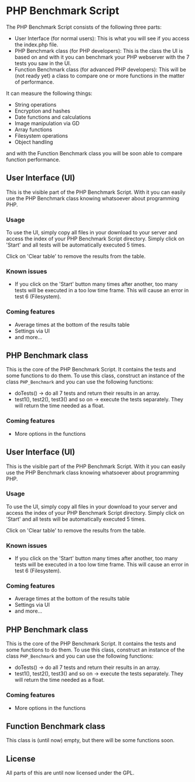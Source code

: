 PHP Benchmark Script
====================
The PHP Benchmark Script consists of the following three parts:

* User Interface (for normal users): This is what you will see if you access the index.php file.
* PHP Benchmark class (for PHP developers): This is the class the UI is based on and with it you can benchmark your PHP webserver with the 7 tests you saw in the UI.
* Function Benchmark class (for advanced PHP developers): This will be (not ready yet) a class to compare one or more functions in the matter of performance.

It can measure the following things:

* String operations
* Encryption and hashes
* Date functions and calculations
* Image manipulation via GD
* Array functions
* Filesystem operations
* Object handling

and with the Function Benchmark class you will be soon able to compare function performance.

## User Interface (UI)
This is the visible part of the PHP Benchmark Script. With it you can easily use the PHP Benchmark class knowing whatsoever about programming PHP.

### Usage
To use the UI, simply copy all files in your download to your server and access the index of your PHP Benchmark Script directory.
Simply click on 'Start' and all tests will be automatically executed 5 times. 

Click on 'Clear table' to remove the results from the table.

### Known issues

* If you click on the 'Start' button many times after another, too many tests will be executed in a too low time frame. This will cause an error in test 6 (Filesystem).

### Coming features

* Average times at the bottom of the results table
* Settings via UI
* and more...

## PHP Benchmark class
This is the core of the PHP Benchmark Script. It contains the tests and some functions to do them. 
To use this class, construct an instance of the class `PHP_Benchmark` and you can use the following functions:

* doTests() -> do all 7 tests and return their results in an array.
* test1(), test2(), test3() and so on -> execute the tests separately. They will return the time needed as a float.

### Coming features

* More options in the functions

## User Interface (UI)
This is the visible part of the PHP Benchmark Script. With it you can easily use the PHP Benchmark class knowing whatsoever about programming PHP.

### Usage
To use the UI, simply copy all files in your download to your server and access the index of your PHP Benchmark Script directory.
Simply click on 'Start' and all tests will be automatically executed 5 times. 

Click on 'Clear table' to remove the results from the table.

### Known issues

* If you click on the 'Start' button many times after another, too many tests will be executed in a too low time frame. This will cause an error in test 6 (Filesystem).

### Coming features

* Average times at the bottom of the results table
* Settings via UI
* and more...

## PHP Benchmark class
This is the core of the PHP Benchmark Script. It contains the tests and some functions to do them. 
To use this class, construct an instance of the class `PHP_Benchmark` and you can use the following functions:

* doTests() -> do all 7 tests and return their results in an array.
* test1(), test2(), test3() and so on -> execute the tests separately. They will return the time needed as a float.

### Coming features

* More options in the functions

## Function Benchmark class
This class is (until now) empty, but there will be some functions soon.

## License
All parts of this are until now licensed under the GPL.

